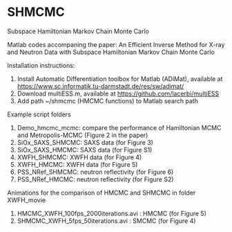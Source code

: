 # SHMCMC
 Subspace Hamiltonian Markov Chain Monte Carlo

Matlab codes accompaning the paper: An Efficient Inverse Method for X-ray and Neutron Data with Subspace Hamiltonian Markov Chain Monte Carlo

Installation instructions:
1. Install Automatic Differentiation toolbox for Matlab (ADiMat), available at https://www.sc.informatik.tu-darmstadt.de/res/sw/adimat/
2. Download multiESS.m, available at https://github.com/lacerbi/multiESS
3. Add path ~/shmcmc (HMCMC functions) to Matlab search path

Example script folders
1. Demo_hmcmc_mcmc: compare the performance of Hamiltonian MCMC and Metropolis-MCMC (Figure 2 in the paper)
2. SiOx_SAXS_SHMCMC: SAXS data (for Figure 3)
3. SiOx_SAXS_HMCMC: SAXS data (for Figure S1)
4. XWFH_SHMCMC: XWFH data (for Figure 4)
5. XWFH_HMCMC: XWFH data (for Figure 5)
6. PSS_NRef_SHMCMC: neutron reflectivity (for Figure 6)
7. PSS_NRef_HMCMC: neutron reflectivity (for Figure S2)

Animations for the comparison of HMCMC and SHMCMC in folder XWFH_movie 
1. HMCMC_XWFH_100fps_2000iterations.avi : HMCMC (for Figure 5)
2. SHMCMC_XWFH_5fps_50iterations.avi : SMCMC (for Figure 4)
